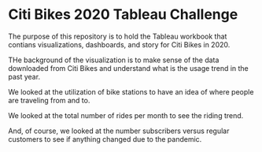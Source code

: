 # Citi Bikes 2020 Tableau Challenge

The purpose of this repository is to hold the Tableau workbook that contians visualizations, dashboards, and story for Citi Bikes in 2020. 

THe background of the visualization is to make sense of the data downloaded from Citi Bikes and understand what is the usage trend in the past year.

We looked at the utilization of bike stations to have an idea of where people are traveling from and to.

We looked at the total number of rides per month to see the riding trend.

And, of course, we looked at the number subscribers versus regular customers to see if anything changed due to the pandemic.

